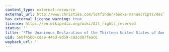 ```yaml
---
content_type: external-resource
external_url: http://www.christies.com/lotfinder/books-manuscripts/declaration-of-independence-in-congress-july-4-5382296-details.aspx
has_external_license_warning: true
license: https://en.wikipedia.org/wiki/All_rights_reserved
status: ''
title: '*The Unanimous Declaration of the Thirteen United States of America*'
uid: 560f45b0-cda9-446d-9d59-c92cd07feac6
wayback_url: ''
---
```


